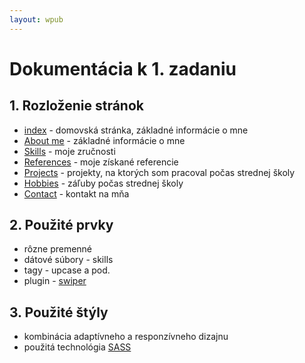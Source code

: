 ```yaml
---
layout: wpub
---
```


# Dokumentácia k 1. zadaniu

## 1. Rozloženie stránok

* [index](https://cakm.github.io/) - domovská stránka, základné informácie o mne
* [About me](https://cakm.github.io/index) - základné informácie o mne
* [Skills](https://cakm.github.io/skills) - moje zručnosti
* [References](https://cakm.github.io/references) - moje získané referencie
* [Projects](https://cakm.github.io/projects) - projekty, na ktorých som pracoval počas strednej školy
* [Hobbies](https://cakm.github.io/hobbies) - záľuby počas strednej školy
* [Contact](https://cakm.github.io/contact) - kontakt na mňa

## 2. Použité prvky

* rôzne premenné
* dátové súbory - skills
* tagy - upcase a pod.
* plugin - [swiper](http://idangero.us/swiper/)

## 3. Použité štýly

* kombinácia adaptívneho a responzívneho dizajnu
* použitá technológia [SASS](https://sass-lang.com/)

